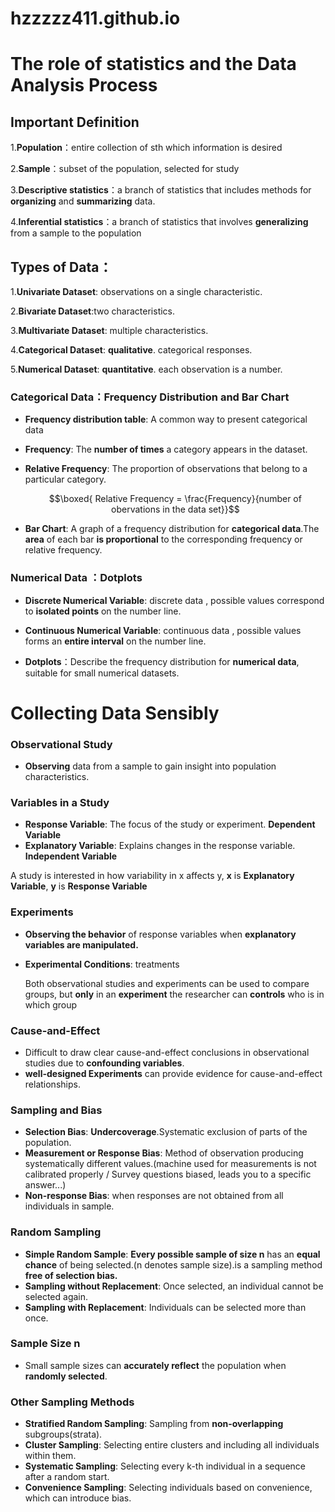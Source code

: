 # hzzzzz411.github.io
# **The role of statistics and the Data Analysis Process**
## Important Definition
1.**Population**：entire collection of sth which information is desired

2.**Sample**：subset of the population, selected for study

3.**Descriptive statistics**：a branch of statistics that includes methods for **organizing** and **summarizing** data.

4.**Inferential statistics**：a branch of statistics that involves **generalizing** from a sample to the population 

## **Types of Data**：
1.**Univariate Dataset**: observations on a single characteristic.

2.**Bivariate Dataset**:two characteristics.

3.**Multivariate Dataset**: multiple characteristics.

4.**Categorical Dataset**: **qualitative**. categorical responses.
   
5.**Numerical Dataset**: **quantitative**. each observation is a number.

### Categorical Data：Frequency Distribution and Bar Chart
  - **Frequency distribution table**: A common way to present categorical data 
  - **Frequency**: The **number of times** a category appears in the dataset.
    
  - **Relative Frequency**: The proportion of observations that belong to a particular category.
    
     $$\boxed{ Relative Frequency = \frac{Frequency}{number of obervations in the data set}}$$
    
- **Bar Chart**: A graph of a frequency distribution for **categorical data**.The **area** of each bar **is proportional** to the corresponding frequency or relative frequency.

### Numerical Data ：Dotplots
- **Discrete Numerical Variable**: discrete data , possible values correspond to **isolated points** on the number line.
  
- **Continuous Numerical Variable**:  continuous data , possible values forms an **entire interval** on the number line.
  
- **Dotplots**：Describe the frequency distribution for **numerical data**, suitable for small numerical datasets.

# Collecting Data Sensibly


### Observational Study
- **Observing** data from a sample to gain insight into population characteristics.

### Variables in a Study
- **Response Variable**: The focus of the study or experiment. **Dependent Variable**
- **Explanatory Variable**: Explains changes in the response variable. **Independent Variable**

A study is interested in how variability in x affects y, **x** is **Explanatory Variable**, **y** is **Response Variable**

### Experiments
- **Observing the behavior** of response variables when **explanatory variables are manipulated.**
- **Experimental Conditions**: treatments

  Both observational studies and experiments can be used to compare groups, but **only** in an **experiment** the researcher can **controls** who is in which group

### Cause-and-Effect
- Difficult to draw clear cause-and-effect conclusions in observational studies due to **confounding variables**.
- **well-designed Experiments** can provide evidence for cause-and-effect relationships.

### Sampling and Bias
- **Selection Bias**: **Undercoverage**.Systematic exclusion of parts of the population.
- **Measurement or Response Bias**: Method of observation producing systematically different values.(machine used for measurements is not calibrated properly / Survey questions biased, leads you to a specific answer...)
- **Non-response Bias**: when responses are not obtained from all individuals in sample.

### Random Sampling
- **Simple Random Sample**: **Every possible sample of size n** has an **equal chance** of being selected.(n denotes sample size).is a sampling method **free of selection bias.**
- **Sampling without Replacement**: Once selected, an individual cannot be selected again.
- **Sampling with Replacement**: Individuals can be selected more than once.

### Sample Size n
- Small sample sizes can **accurately reflect** the population when **randomly selected**.

### Other Sampling Methods
- **Stratified Random Sampling**: Sampling from **non-overlapping** subgroups(strata).
- **Cluster Sampling**: Selecting entire clusters and including all individuals within them.
- **Systematic Sampling**: Selecting every k-th individual in a sequence after a random start.
- **Convenience Sampling**: Selecting individuals based on convenience, which can introduce bias.

